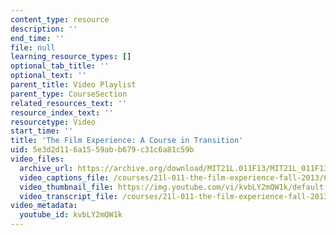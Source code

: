 ```yaml
---
content_type: resource
description: ''
end_time: ''
file: null
learning_resource_types: []
optional_tab_title: ''
optional_text: ''
parent_title: Video Playlist
parent_type: CourseSection
related_resources_text: ''
resource_index_text: ''
resourcetype: Video
start_time: ''
title: 'The Film Experience: A Course in Transition'
uid: 5e3d2d11-6a15-59ab-b679-c31c6a81c59b
video_files:
  archive_url: https://archive.org/download/MIT21L.011F13/MIT21L_011F13_Instructor_CourseInTransition_300k.mp4
  video_captions_file: /courses/21l-011-the-film-experience-fall-2013/6cc372e8641d5679a11c6f4c76254c79_kvbLY2mQW1k.vtt
  video_thumbnail_file: https://img.youtube.com/vi/kvbLY2mQW1k/default.jpg
  video_transcript_file: /courses/21l-011-the-film-experience-fall-2013/600ecdd925ff6aeef0cd12962ad7e239_kvbLY2mQW1k.pdf
video_metadata:
  youtube_id: kvbLY2mQW1k
---
```

